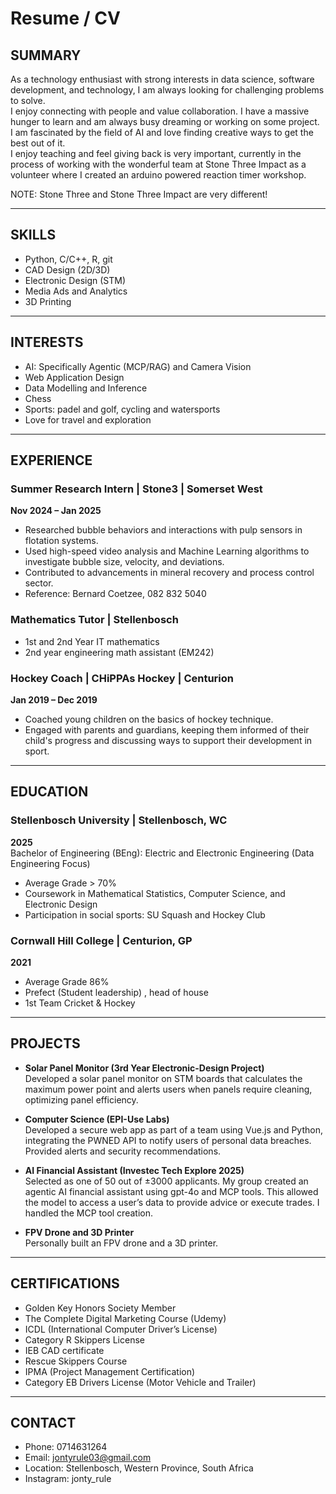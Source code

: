 # Resume / CV

## SUMMARY
As a technology enthusiast with strong interests in data science, software development, and technology, I am always looking for challenging problems to solve.  
I enjoy connecting with people and value collaboration. I have a massive hunger to learn and am always busy dreaming or working on some project.  
I am fascinated by the field of AI and love finding creative ways to get the best out of it.  
I enjoy teaching and feel giving back is very important, currently in the process of working with the wonderful team at Stone Three Impact as a volunteer where I created an arduino powered reaction timer workshop. 

NOTE: Stone Three and Stone Three Impact are very different!


---

## SKILLS
- Python, C/C++, R, git
- CAD Design (2D/3D)
- Electronic Design (STM)
- Media Ads and Analytics
- 3D Printing

---

## INTERESTS
- AI: Specifically Agentic (MCP/RAG) and Camera Vision
- Web Application Design
- Data Modelling and Inference
- Chess
- Sports: padel and golf, cycling and watersports
- Love for travel and exploration

---

## EXPERIENCE

### Summer Research Intern | Stone3 | Somerset West  
**Nov 2024 – Jan 2025**
- Researched bubble behaviors and interactions with pulp sensors in flotation systems.  
- Used high-speed video analysis and Machine Learning algorithms to investigate bubble size, velocity, and deviations.  
- Contributed to advancements in mineral recovery and process control sector.  
- Reference: Bernard Coetzee, 082 832 5040  

### Mathematics Tutor | Stellenbosch  
- 1st and 2nd Year IT mathematics  
- 2nd year engineering math assistant (EM242)  

### Hockey Coach | CHiPPAs Hockey | Centurion  
**Jan 2019 – Dec 2019**
- Coached young children on the basics of hockey technique.  
- Engaged with parents and guardians, keeping them informed of their child's progress and discussing ways to support their development in sport.  

---

## EDUCATION

### Stellenbosch University | Stellenbosch, WC  
**2025**  
Bachelor of Engineering (BEng): Electric and Electronic Engineering (Data Engineering Focus)  
- Average Grade > 70%  
- Coursework in Mathematical Statistics, Computer Science, and Electronic Design  
- Participation in social sports: SU Squash and Hockey Club  

### Cornwall Hill College | Centurion, GP  
**2021**  
- Average Grade 86%  
- Prefect (Student leadership) , head of house
- 1st Team Cricket & Hockey  

---

## PROJECTS
- **Solar Panel Monitor (3rd Year Electronic-Design Project)**  
  Developed a solar panel monitor on STM boards that calculates the maximum power point and alerts users when panels require cleaning, optimizing panel efficiency.  

- **Computer Science (EPI-Use Labs)**  
  Developed a secure web app as part of a team using Vue.js and Python, integrating the PWNED API to notify users of personal data breaches. Provided alerts and security recommendations.  

- **AI Financial Assistant (Investec Tech Explore 2025)**  
  Selected as one of 50 out of ±3000 applicants. My group created an agentic AI financial assistant using gpt-4o and MCP tools. This allowed the model to access a user’s data to provide advice or execute trades. I handled the MCP tool creation.  

- **FPV Drone and 3D Printer**  
  Personally built an FPV drone and a 3D printer.  

---

## CERTIFICATIONS
- Golden Key Honors Society Member  
- The Complete Digital Marketing Course (Udemy)  
- ICDL (International Computer Driver’s License)  
- Category R Skippers License  
- IEB CAD certificate
- Rescue Skippers Course  
- IPMA (Project Management Certification)  
- Category EB Drivers License (Motor Vehicle and Trailer)  

---

## CONTACT
- Phone: 0714631264  
- Email: jontyrule03@gmail.com  
- Location: Stellenbosch, Western Province, South Africa  
- Instagram: jonty_rule
